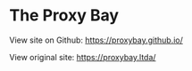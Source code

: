 # The Proxy Bay

View site on Github: https://proxybay.github.io/

View original site: https://proxybay.ltda/

